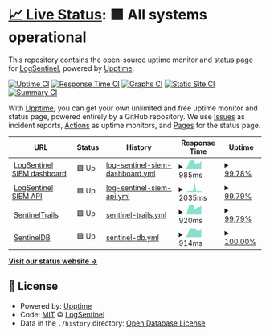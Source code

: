 # [📈 Live Status](https://status.logsentinel.com): <!--live status--> **🟩 All systems operational**

This repository contains the open-source uptime monitor and status page for [LogSentinel](https://logsentinel.com), powered by [Upptime](https://github.com/upptime/upptime).

[![Uptime CI](https://github.com/koj-co/upptime/workflows/Uptime%20CI/badge.svg)](https://github.com/koj-co/upptime/actions?query=workflow%3A%22Uptime+CI%22)
[![Response Time CI](https://github.com/koj-co/upptime/workflows/Response%20Time%20CI/badge.svg)](https://github.com/koj-co/upptime/actions?query=workflow%3A%22Response+Time+CI%22)
[![Graphs CI](https://github.com/koj-co/upptime/workflows/Graphs%20CI/badge.svg)](https://github.com/koj-co/upptime/actions?query=workflow%3A%22Graphs+CI%22)
[![Static Site CI](https://github.com/koj-co/upptime/workflows/Static%20Site%20CI/badge.svg)](https://github.com/koj-co/upptime/actions?query=workflow%3A%22Static+Site+CI%22)
[![Summary CI](https://github.com/koj-co/upptime/workflows/Summary%20CI/badge.svg)](https://github.com/koj-co/upptime/actions?query=workflow%3A%22Summary+CI%22)

With [Upptime](https://upptime.js.org), you can get your own unlimited and free uptime monitor and status page, powered entirely by a GitHub repository. We use [Issues](https://github.com/LogSentinel/status/issues) as incident reports, [Actions](https://github.com/LogSentinel/status/actions) as uptime monitors, and [Pages](https://status.logsentinel.com) for the status page.

<!--start: status pages-->
<!-- This summary is generated by Upptime (https://github.com/upptime/upptime) -->
<!-- Do not edit this manually, your changes will be overwritten -->
<!-- prettier-ignore -->
| URL | Status | History | Response Time | Uptime |
| --- | ------ | ------- | ------------- | ------ |
| <img alt="" src="https://favicons.githubusercontent.com/siem.logsentinel.com" height="13"> [LogSentinel SIEM dashboard](https://siem.logsentinel.com) | 🟩 Up | [log-sentinel-siem-dashboard.yml](https://github.com/LogSentinel/status/commits/HEAD/history/log-sentinel-siem-dashboard.yml) | <details><summary><img alt="Response time graph" src="./graphs/log-sentinel-siem-dashboard/response-time-week.png" height="20"> 985ms</summary><br><a href="https://status.logsentinel.com/history/log-sentinel-siem-dashboard"><img alt="Response time 1073" src="https://img.shields.io/endpoint?url=https%3A%2F%2Fraw.githubusercontent.com%2FLogSentinel%2Fstatus%2FHEAD%2Fapi%2Flog-sentinel-siem-dashboard%2Fresponse-time.json"></a><br><a href="https://status.logsentinel.com/history/log-sentinel-siem-dashboard"><img alt="24-hour response time 760" src="https://img.shields.io/endpoint?url=https%3A%2F%2Fraw.githubusercontent.com%2FLogSentinel%2Fstatus%2FHEAD%2Fapi%2Flog-sentinel-siem-dashboard%2Fresponse-time-day.json"></a><br><a href="https://status.logsentinel.com/history/log-sentinel-siem-dashboard"><img alt="7-day response time 985" src="https://img.shields.io/endpoint?url=https%3A%2F%2Fraw.githubusercontent.com%2FLogSentinel%2Fstatus%2FHEAD%2Fapi%2Flog-sentinel-siem-dashboard%2Fresponse-time-week.json"></a><br><a href="https://status.logsentinel.com/history/log-sentinel-siem-dashboard"><img alt="30-day response time 800" src="https://img.shields.io/endpoint?url=https%3A%2F%2Fraw.githubusercontent.com%2FLogSentinel%2Fstatus%2FHEAD%2Fapi%2Flog-sentinel-siem-dashboard%2Fresponse-time-month.json"></a><br><a href="https://status.logsentinel.com/history/log-sentinel-siem-dashboard"><img alt="1-year response time 1159" src="https://img.shields.io/endpoint?url=https%3A%2F%2Fraw.githubusercontent.com%2FLogSentinel%2Fstatus%2FHEAD%2Fapi%2Flog-sentinel-siem-dashboard%2Fresponse-time-year.json"></a></details> | <details><summary><a href="https://status.logsentinel.com/history/log-sentinel-siem-dashboard">99.78%</a></summary><a href="https://status.logsentinel.com/history/log-sentinel-siem-dashboard"><img alt="All-time uptime 99.78%" src="https://img.shields.io/endpoint?url=https%3A%2F%2Fraw.githubusercontent.com%2FLogSentinel%2Fstatus%2FHEAD%2Fapi%2Flog-sentinel-siem-dashboard%2Fuptime.json"></a><br><a href="https://status.logsentinel.com/history/log-sentinel-siem-dashboard"><img alt="24-hour uptime 100.00%" src="https://img.shields.io/endpoint?url=https%3A%2F%2Fraw.githubusercontent.com%2FLogSentinel%2Fstatus%2FHEAD%2Fapi%2Flog-sentinel-siem-dashboard%2Fuptime-day.json"></a><br><a href="https://status.logsentinel.com/history/log-sentinel-siem-dashboard"><img alt="7-day uptime 99.78%" src="https://img.shields.io/endpoint?url=https%3A%2F%2Fraw.githubusercontent.com%2FLogSentinel%2Fstatus%2FHEAD%2Fapi%2Flog-sentinel-siem-dashboard%2Fuptime-week.json"></a><br><a href="https://status.logsentinel.com/history/log-sentinel-siem-dashboard"><img alt="30-day uptime 99.73%" src="https://img.shields.io/endpoint?url=https%3A%2F%2Fraw.githubusercontent.com%2FLogSentinel%2Fstatus%2FHEAD%2Fapi%2Flog-sentinel-siem-dashboard%2Fuptime-month.json"></a><br><a href="https://status.logsentinel.com/history/log-sentinel-siem-dashboard"><img alt="1-year uptime 99.68%" src="https://img.shields.io/endpoint?url=https%3A%2F%2Fraw.githubusercontent.com%2FLogSentinel%2Fstatus%2FHEAD%2Fapi%2Flog-sentinel-siem-dashboard%2Fuptime-year.json"></a></details>
| <img alt="" src="https://favicons.githubusercontent.com/api.logsentinel.com" height="13"> [LogSentinel SIEM API](https://api.logsentinel.com) | 🟩 Up | [log-sentinel-siem-api.yml](https://github.com/LogSentinel/status/commits/HEAD/history/log-sentinel-siem-api.yml) | <details><summary><img alt="Response time graph" src="./graphs/log-sentinel-siem-api/response-time-week.png" height="20"> 2035ms</summary><br><a href="https://status.logsentinel.com/history/log-sentinel-siem-api"><img alt="Response time 996" src="https://img.shields.io/endpoint?url=https%3A%2F%2Fraw.githubusercontent.com%2FLogSentinel%2Fstatus%2FHEAD%2Fapi%2Flog-sentinel-siem-api%2Fresponse-time.json"></a><br><a href="https://status.logsentinel.com/history/log-sentinel-siem-api"><img alt="24-hour response time 760" src="https://img.shields.io/endpoint?url=https%3A%2F%2Fraw.githubusercontent.com%2FLogSentinel%2Fstatus%2FHEAD%2Fapi%2Flog-sentinel-siem-api%2Fresponse-time-day.json"></a><br><a href="https://status.logsentinel.com/history/log-sentinel-siem-api"><img alt="7-day response time 2035" src="https://img.shields.io/endpoint?url=https%3A%2F%2Fraw.githubusercontent.com%2FLogSentinel%2Fstatus%2FHEAD%2Fapi%2Flog-sentinel-siem-api%2Fresponse-time-week.json"></a><br><a href="https://status.logsentinel.com/history/log-sentinel-siem-api"><img alt="30-day response time 1056" src="https://img.shields.io/endpoint?url=https%3A%2F%2Fraw.githubusercontent.com%2FLogSentinel%2Fstatus%2FHEAD%2Fapi%2Flog-sentinel-siem-api%2Fresponse-time-month.json"></a><br><a href="https://status.logsentinel.com/history/log-sentinel-siem-api"><img alt="1-year response time 1062" src="https://img.shields.io/endpoint?url=https%3A%2F%2Fraw.githubusercontent.com%2FLogSentinel%2Fstatus%2FHEAD%2Fapi%2Flog-sentinel-siem-api%2Fresponse-time-year.json"></a></details> | <details><summary><a href="https://status.logsentinel.com/history/log-sentinel-siem-api">99.79%</a></summary><a href="https://status.logsentinel.com/history/log-sentinel-siem-api"><img alt="All-time uptime 99.83%" src="https://img.shields.io/endpoint?url=https%3A%2F%2Fraw.githubusercontent.com%2FLogSentinel%2Fstatus%2FHEAD%2Fapi%2Flog-sentinel-siem-api%2Fuptime.json"></a><br><a href="https://status.logsentinel.com/history/log-sentinel-siem-api"><img alt="24-hour uptime 100.00%" src="https://img.shields.io/endpoint?url=https%3A%2F%2Fraw.githubusercontent.com%2FLogSentinel%2Fstatus%2FHEAD%2Fapi%2Flog-sentinel-siem-api%2Fuptime-day.json"></a><br><a href="https://status.logsentinel.com/history/log-sentinel-siem-api"><img alt="7-day uptime 99.79%" src="https://img.shields.io/endpoint?url=https%3A%2F%2Fraw.githubusercontent.com%2FLogSentinel%2Fstatus%2FHEAD%2Fapi%2Flog-sentinel-siem-api%2Fuptime-week.json"></a><br><a href="https://status.logsentinel.com/history/log-sentinel-siem-api"><img alt="30-day uptime 99.74%" src="https://img.shields.io/endpoint?url=https%3A%2F%2Fraw.githubusercontent.com%2FLogSentinel%2Fstatus%2FHEAD%2Fapi%2Flog-sentinel-siem-api%2Fuptime-month.json"></a><br><a href="https://status.logsentinel.com/history/log-sentinel-siem-api"><img alt="1-year uptime 99.75%" src="https://img.shields.io/endpoint?url=https%3A%2F%2Fraw.githubusercontent.com%2FLogSentinel%2Fstatus%2FHEAD%2Fapi%2Flog-sentinel-siem-api%2Fuptime-year.json"></a></details>
| <img alt="" src="https://favicons.githubusercontent.com/app.logsentinel.com" height="13"> [SentinelTrails](https://app.logsentinel.com) | 🟩 Up | [sentinel-trails.yml](https://github.com/LogSentinel/status/commits/HEAD/history/sentinel-trails.yml) | <details><summary><img alt="Response time graph" src="./graphs/sentinel-trails/response-time-week.png" height="20"> 920ms</summary><br><a href="https://status.logsentinel.com/history/sentinel-trails"><img alt="Response time 1002" src="https://img.shields.io/endpoint?url=https%3A%2F%2Fraw.githubusercontent.com%2FLogSentinel%2Fstatus%2FHEAD%2Fapi%2Fsentinel-trails%2Fresponse-time.json"></a><br><a href="https://status.logsentinel.com/history/sentinel-trails"><img alt="24-hour response time 774" src="https://img.shields.io/endpoint?url=https%3A%2F%2Fraw.githubusercontent.com%2FLogSentinel%2Fstatus%2FHEAD%2Fapi%2Fsentinel-trails%2Fresponse-time-day.json"></a><br><a href="https://status.logsentinel.com/history/sentinel-trails"><img alt="7-day response time 920" src="https://img.shields.io/endpoint?url=https%3A%2F%2Fraw.githubusercontent.com%2FLogSentinel%2Fstatus%2FHEAD%2Fapi%2Fsentinel-trails%2Fresponse-time-week.json"></a><br><a href="https://status.logsentinel.com/history/sentinel-trails"><img alt="30-day response time 798" src="https://img.shields.io/endpoint?url=https%3A%2F%2Fraw.githubusercontent.com%2FLogSentinel%2Fstatus%2FHEAD%2Fapi%2Fsentinel-trails%2Fresponse-time-month.json"></a><br><a href="https://status.logsentinel.com/history/sentinel-trails"><img alt="1-year response time 1079" src="https://img.shields.io/endpoint?url=https%3A%2F%2Fraw.githubusercontent.com%2FLogSentinel%2Fstatus%2FHEAD%2Fapi%2Fsentinel-trails%2Fresponse-time-year.json"></a></details> | <details><summary><a href="https://status.logsentinel.com/history/sentinel-trails">99.79%</a></summary><a href="https://status.logsentinel.com/history/sentinel-trails"><img alt="All-time uptime 99.85%" src="https://img.shields.io/endpoint?url=https%3A%2F%2Fraw.githubusercontent.com%2FLogSentinel%2Fstatus%2FHEAD%2Fapi%2Fsentinel-trails%2Fuptime.json"></a><br><a href="https://status.logsentinel.com/history/sentinel-trails"><img alt="24-hour uptime 100.00%" src="https://img.shields.io/endpoint?url=https%3A%2F%2Fraw.githubusercontent.com%2FLogSentinel%2Fstatus%2FHEAD%2Fapi%2Fsentinel-trails%2Fuptime-day.json"></a><br><a href="https://status.logsentinel.com/history/sentinel-trails"><img alt="7-day uptime 99.79%" src="https://img.shields.io/endpoint?url=https%3A%2F%2Fraw.githubusercontent.com%2FLogSentinel%2Fstatus%2FHEAD%2Fapi%2Fsentinel-trails%2Fuptime-week.json"></a><br><a href="https://status.logsentinel.com/history/sentinel-trails"><img alt="30-day uptime 99.74%" src="https://img.shields.io/endpoint?url=https%3A%2F%2Fraw.githubusercontent.com%2FLogSentinel%2Fstatus%2FHEAD%2Fapi%2Fsentinel-trails%2Fuptime-month.json"></a><br><a href="https://status.logsentinel.com/history/sentinel-trails"><img alt="1-year uptime 99.77%" src="https://img.shields.io/endpoint?url=https%3A%2F%2Fraw.githubusercontent.com%2FLogSentinel%2Fstatus%2FHEAD%2Fapi%2Fsentinel-trails%2Fuptime-year.json"></a></details>
| <img alt="" src="https://favicons.githubusercontent.com/db.logsentinel.com" height="13"> [SentinelDB](https://db.logsentinel.com) | 🟩 Up | [sentinel-db.yml](https://github.com/LogSentinel/status/commits/HEAD/history/sentinel-db.yml) | <details><summary><img alt="Response time graph" src="./graphs/sentinel-db/response-time-week.png" height="20"> 914ms</summary><br><a href="https://status.logsentinel.com/history/sentinel-db"><img alt="Response time 737" src="https://img.shields.io/endpoint?url=https%3A%2F%2Fraw.githubusercontent.com%2FLogSentinel%2Fstatus%2FHEAD%2Fapi%2Fsentinel-db%2Fresponse-time.json"></a><br><a href="https://status.logsentinel.com/history/sentinel-db"><img alt="24-hour response time 752" src="https://img.shields.io/endpoint?url=https%3A%2F%2Fraw.githubusercontent.com%2FLogSentinel%2Fstatus%2FHEAD%2Fapi%2Fsentinel-db%2Fresponse-time-day.json"></a><br><a href="https://status.logsentinel.com/history/sentinel-db"><img alt="7-day response time 914" src="https://img.shields.io/endpoint?url=https%3A%2F%2Fraw.githubusercontent.com%2FLogSentinel%2Fstatus%2FHEAD%2Fapi%2Fsentinel-db%2Fresponse-time-week.json"></a><br><a href="https://status.logsentinel.com/history/sentinel-db"><img alt="30-day response time 767" src="https://img.shields.io/endpoint?url=https%3A%2F%2Fraw.githubusercontent.com%2FLogSentinel%2Fstatus%2FHEAD%2Fapi%2Fsentinel-db%2Fresponse-time-month.json"></a><br><a href="https://status.logsentinel.com/history/sentinel-db"><img alt="1-year response time 748" src="https://img.shields.io/endpoint?url=https%3A%2F%2Fraw.githubusercontent.com%2FLogSentinel%2Fstatus%2FHEAD%2Fapi%2Fsentinel-db%2Fresponse-time-year.json"></a></details> | <details><summary><a href="https://status.logsentinel.com/history/sentinel-db">100.00%</a></summary><a href="https://status.logsentinel.com/history/sentinel-db"><img alt="All-time uptime 100.00%" src="https://img.shields.io/endpoint?url=https%3A%2F%2Fraw.githubusercontent.com%2FLogSentinel%2Fstatus%2FHEAD%2Fapi%2Fsentinel-db%2Fuptime.json"></a><br><a href="https://status.logsentinel.com/history/sentinel-db"><img alt="24-hour uptime 100.00%" src="https://img.shields.io/endpoint?url=https%3A%2F%2Fraw.githubusercontent.com%2FLogSentinel%2Fstatus%2FHEAD%2Fapi%2Fsentinel-db%2Fuptime-day.json"></a><br><a href="https://status.logsentinel.com/history/sentinel-db"><img alt="7-day uptime 100.00%" src="https://img.shields.io/endpoint?url=https%3A%2F%2Fraw.githubusercontent.com%2FLogSentinel%2Fstatus%2FHEAD%2Fapi%2Fsentinel-db%2Fuptime-week.json"></a><br><a href="https://status.logsentinel.com/history/sentinel-db"><img alt="30-day uptime 100.00%" src="https://img.shields.io/endpoint?url=https%3A%2F%2Fraw.githubusercontent.com%2FLogSentinel%2Fstatus%2FHEAD%2Fapi%2Fsentinel-db%2Fuptime-month.json"></a><br><a href="https://status.logsentinel.com/history/sentinel-db"><img alt="1-year uptime 100.00%" src="https://img.shields.io/endpoint?url=https%3A%2F%2Fraw.githubusercontent.com%2FLogSentinel%2Fstatus%2FHEAD%2Fapi%2Fsentinel-db%2Fuptime-year.json"></a></details>

<!--end: status pages-->

[**Visit our status website →**](https://status.logsentinel.com)

## 📄 License

- Powered by: [Upptime](https://github.com/upptime/upptime)
- Code: [MIT](./LICENSE) © [LogSentinel](https://logsentinel.com)
- Data in the `./history` directory: [Open Database License](https://opendatacommons.org/licenses/odbl/1-0/)
